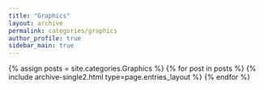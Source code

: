 ```yaml
---
title: "Graphics"
layout: archive
permalink: categories/graphics
author_profile: true
sidebar_main: true
---
```



{% assign posts = site.categories.Graphics %}
{% for post in posts %} {% include archive-single2.html type=page.entries_layout %} {% endfor %}